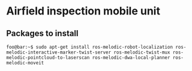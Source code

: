 # Airfield inspection mobile unit

## Packages to install
```
foo@bar:~$ sudo apt-get install ros-melodic-robot-localization ros-melodic-interactive-marker-twist-server ros-melodic-twist-mux ros-melodic-pointcloud-to-laserscan ros-melodic-dwa-local-planner ros-melodic-moveit
```
